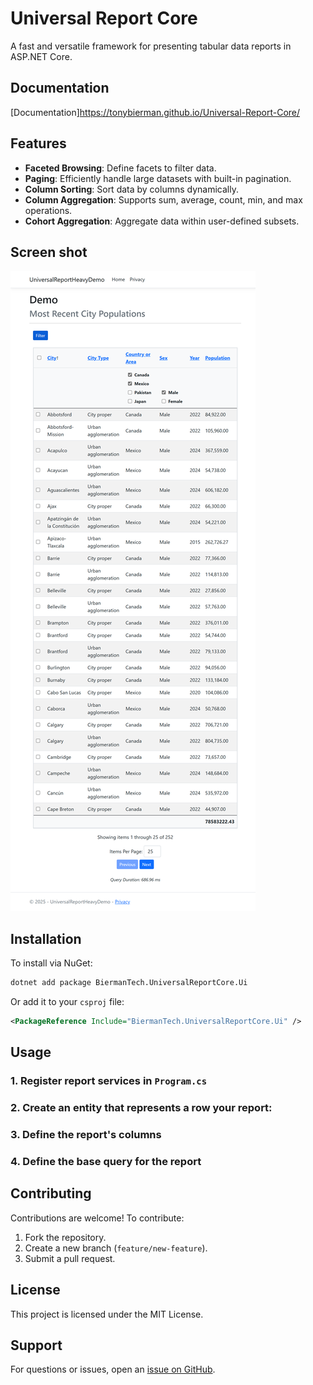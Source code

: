 # Universal Report Core

A fast and versatile framework for presenting tabular data reports in ASP.NET Core.

## Documentation

[Documentation]https://tonybierman.github.io/Universal-Report-Core/

## Features

- **Faceted Browsing**: Define facets to filter data.
- **Paging**: Efficiently handle large datasets with built-in pagination.
- **Column Sorting**: Sort data by columns dynamically.
- **Column Aggregation**: Supports sum, average, count, min, and max operations.
- **Cohort Aggregation**: Aggregate data within user-defined subsets.

## Screen shot

![Screenshot](screenshot.png)

## Installation

To install via NuGet:

```sh
dotnet add package BiermanTech.UniversalReportCore.Ui
```

Or add it to your `csproj` file:

```xml
<PackageReference Include="BiermanTech.UniversalReportCore.Ui" />
```

## Usage

### 1. Register report services in `Program.cs`

### 2. Create an entity that represents a row your report:

### 3. Define the report's columns

### 4. Define the base query for the report


## Contributing

Contributions are welcome! To contribute:

1. Fork the repository.
2. Create a new branch (`feature/new-feature`).
3. Submit a pull request.

## License

This project is licensed under the MIT License.

## Support

For questions or issues, open an [issue on GitHub](https://github.com/tonybierman/Universal-Report-Core/issues).
